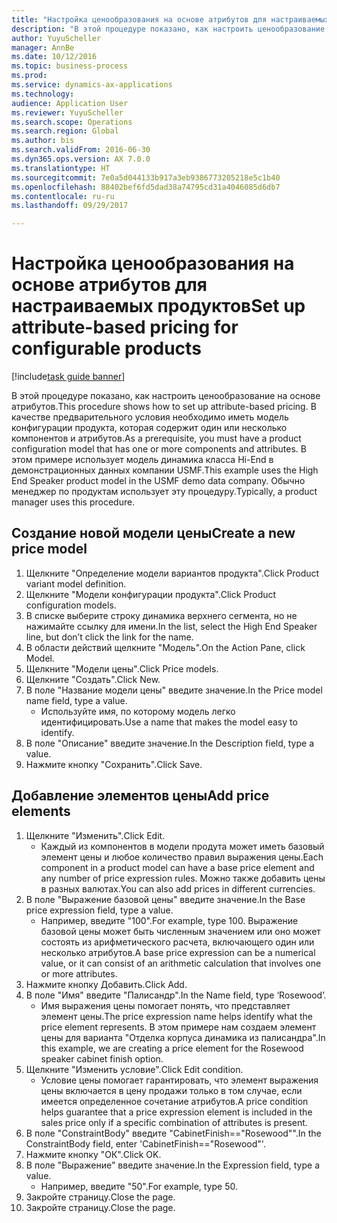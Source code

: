 ```yaml
--- 
title: "Настройка ценообразования на основе атрибутов для настраиваемых продуктов"
description: "В этой процедуре показано, как настроить ценообразование на основе атрибутов."
author: YuyuScheller
manager: AnnBe
ms.date: 10/12/2016
ms.topic: business-process
ms.prod: 
ms.service: dynamics-ax-applications
ms.technology: 
audience: Application User
ms.reviewer: YuyuScheller
ms.search.scope: Operations
ms.search.region: Global
ms.author: bis
ms.search.validFrom: 2016-06-30
ms.dyn365.ops.version: AX 7.0.0
ms.translationtype: HT
ms.sourcegitcommit: 7e0a5d044133b917a3eb9386773205218e5c1b40
ms.openlocfilehash: 88402bef6fd5dad38a74795cd31a4046085d6db7
ms.contentlocale: ru-ru
ms.lasthandoff: 09/29/2017

---
```

# <a name="set-up-attribute-based-pricing-for-configurable-products"></a><span data-ttu-id="a7e8f-103">Настройка ценообразования на основе атрибутов для настраиваемых продуктов</span><span class="sxs-lookup"><span data-stu-id="a7e8f-103">Set up attribute-based pricing for configurable products</span></span>

[!include[task guide banner](../../includes/task-guide-banner.md)]

<span data-ttu-id="a7e8f-104">В этой процедуре показано, как настроить ценообразование на основе атрибутов.</span><span class="sxs-lookup"><span data-stu-id="a7e8f-104">This procedure shows how to set up attribute-based pricing.</span></span> <span data-ttu-id="a7e8f-105">В качестве предварительного условия необходимо иметь модель конфигурации продукта, которая содержит один или несколько компонентов и атрибутов.</span><span class="sxs-lookup"><span data-stu-id="a7e8f-105">As a prerequisite, you must have a product configuration model that has one or more components and attributes.</span></span> <span data-ttu-id="a7e8f-106">В этом примере использует модель динамика класса Hi-End в демонстрационных данных компании USMF.</span><span class="sxs-lookup"><span data-stu-id="a7e8f-106">This example uses the High End Speaker product model in the USMF demo data company.</span></span> <span data-ttu-id="a7e8f-107">Обычно менеджер по продуктам использует эту процедуру.</span><span class="sxs-lookup"><span data-stu-id="a7e8f-107">Typically, a product manager uses this procedure.</span></span>


## <a name="create-a-new-price-model"></a><span data-ttu-id="a7e8f-108">Создание новой модели цены</span><span class="sxs-lookup"><span data-stu-id="a7e8f-108">Create a new price model</span></span>
1. <span data-ttu-id="a7e8f-109">Щелкните "Определение модели вариантов продукта".</span><span class="sxs-lookup"><span data-stu-id="a7e8f-109">Click Product variant model definition.</span></span>
2. <span data-ttu-id="a7e8f-110">Щелкните "Модели конфигурации продукта".</span><span class="sxs-lookup"><span data-stu-id="a7e8f-110">Click Product configuration models.</span></span>
3. <span data-ttu-id="a7e8f-111">В списке выберите строку динамика верхнего сегмента, но не нажимайте ссылку для имени.</span><span class="sxs-lookup"><span data-stu-id="a7e8f-111">In the list, select the High End Speaker line, but don’t click the link for the name.</span></span>
4. <span data-ttu-id="a7e8f-112">В области действий щелкните "Модель".</span><span class="sxs-lookup"><span data-stu-id="a7e8f-112">On the Action Pane, click Model.</span></span>
5. <span data-ttu-id="a7e8f-113">Щелкните "Модели цены".</span><span class="sxs-lookup"><span data-stu-id="a7e8f-113">Click Price models.</span></span>
6. <span data-ttu-id="a7e8f-114">Щелкните "Создать".</span><span class="sxs-lookup"><span data-stu-id="a7e8f-114">Click New.</span></span>
7. <span data-ttu-id="a7e8f-115">В поле "Название модели цены" введите значение.</span><span class="sxs-lookup"><span data-stu-id="a7e8f-115">In the Price model name field, type a value.</span></span>
    * <span data-ttu-id="a7e8f-116">Используйте имя, по которому модель легко идентифицировать.</span><span class="sxs-lookup"><span data-stu-id="a7e8f-116">Use a name that makes the model easy to identify.</span></span>  
8. <span data-ttu-id="a7e8f-117">В поле "Описание" введите значение.</span><span class="sxs-lookup"><span data-stu-id="a7e8f-117">In the Description field, type a value.</span></span>
9. <span data-ttu-id="a7e8f-118">Нажмите кнопку "Сохранить".</span><span class="sxs-lookup"><span data-stu-id="a7e8f-118">Click Save.</span></span>

## <a name="add-price-elements"></a><span data-ttu-id="a7e8f-119">Добавление элементов цены</span><span class="sxs-lookup"><span data-stu-id="a7e8f-119">Add price elements</span></span>
1. <span data-ttu-id="a7e8f-120">Щелкните "Изменить".</span><span class="sxs-lookup"><span data-stu-id="a7e8f-120">Click Edit.</span></span>
    * <span data-ttu-id="a7e8f-121">Каждый из компонентов в модели продута может иметь базовый элемент цены и любое количество правил выражения цены.</span><span class="sxs-lookup"><span data-stu-id="a7e8f-121">Each component in a product model can have a base price element and any number of price expression rules.</span></span> <span data-ttu-id="a7e8f-122">Можно также добавить цены в разных валютах.</span><span class="sxs-lookup"><span data-stu-id="a7e8f-122">You can also add prices in different currencies.</span></span>  
2. <span data-ttu-id="a7e8f-123">В поле "Выражение базовой цены" введите значение.</span><span class="sxs-lookup"><span data-stu-id="a7e8f-123">In the Base price expression field, type a value.</span></span>
    * <span data-ttu-id="a7e8f-124">Например, введите "100".</span><span class="sxs-lookup"><span data-stu-id="a7e8f-124">For example, type 100.</span></span>   <span data-ttu-id="a7e8f-125">Выражение базовой цены может быть численным значением или оно может состоять из арифметического расчета, включающего один или несколько атрибутов.</span><span class="sxs-lookup"><span data-stu-id="a7e8f-125">A base price expression can be a numerical value, or it can consist of an arithmetic calculation that involves one or more attributes.</span></span>  
3. <span data-ttu-id="a7e8f-126">Нажмите кнопку Добавить.</span><span class="sxs-lookup"><span data-stu-id="a7e8f-126">Click Add.</span></span>
4. <span data-ttu-id="a7e8f-127">В поле "Имя" введите "Палисандр".</span><span class="sxs-lookup"><span data-stu-id="a7e8f-127">In the Name field, type ‘Rosewood’.</span></span>
    * <span data-ttu-id="a7e8f-128">Имя выражения цены помогает понять, что представляет элемент цены.</span><span class="sxs-lookup"><span data-stu-id="a7e8f-128">The price expression name helps identify what the price element represents.</span></span> <span data-ttu-id="a7e8f-129">В этом примере нам создаем элемент цены для варианта "Отделка корпуса динамика из палисандра".</span><span class="sxs-lookup"><span data-stu-id="a7e8f-129">In this example, we are creating a price element for the Rosewood speaker cabinet finish option.</span></span>  
5. <span data-ttu-id="a7e8f-130">Щелкните "Изменить условие".</span><span class="sxs-lookup"><span data-stu-id="a7e8f-130">Click Edit condition.</span></span>
    * <span data-ttu-id="a7e8f-131">Условие цены помогает гарантировать, что элемент выражения цены включается в цену продажи только в том случае, если имеется определенное сочетание атрибутов.</span><span class="sxs-lookup"><span data-stu-id="a7e8f-131">A price condition helps guarantee that a price expression element is included in the sales price only if a specific combination of attributes is present.</span></span>  
6. <span data-ttu-id="a7e8f-132">В поле "ConstraintBody" введите "CabinetFinish=="Rosewood"".</span><span class="sxs-lookup"><span data-stu-id="a7e8f-132">In the ConstraintBody field, enter 'CabinetFinish=="Rosewood"'.</span></span>
7. <span data-ttu-id="a7e8f-133">Нажмите кнопку "OК".</span><span class="sxs-lookup"><span data-stu-id="a7e8f-133">Click OK.</span></span>
8. <span data-ttu-id="a7e8f-134">В поле "Выражение" введите значение.</span><span class="sxs-lookup"><span data-stu-id="a7e8f-134">In the Expression field, type a value.</span></span>
    * <span data-ttu-id="a7e8f-135">Например, введите "50".</span><span class="sxs-lookup"><span data-stu-id="a7e8f-135">For example, type 50.</span></span>  
9. <span data-ttu-id="a7e8f-136">Закройте страницу.</span><span class="sxs-lookup"><span data-stu-id="a7e8f-136">Close the page.</span></span>
10. <span data-ttu-id="a7e8f-137">Закройте страницу.</span><span class="sxs-lookup"><span data-stu-id="a7e8f-137">Close the page.</span></span>



